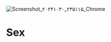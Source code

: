 ![Screenshot_۲۰۲۴۱۰۳۰_۲۳۵۱۱۵_Chrome](https://github.com/user-attachments/assets/7188e538-6d52-42df-883c-2092f1d43bad)
# Sex
